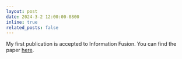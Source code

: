 ```yaml
---
layout: post
date: 2024-3-2 12:00:00-0800
inline: true
related_posts: false
---
```


My first publication is accepted to Information Fusion. You can find the paper [here](https://doi.org/10.1016/j.inffus.2024.102326).
